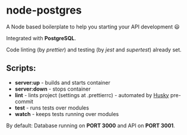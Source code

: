 # node-postgres

A Node based boilerplate to help you starting your API development :smiley:

Integrated with **PostgreSQL**.

Code linting (by _prettier_) and testing (by _jest_ and _supertest_) already set.

## Scripts:

- **server:up** - builds and starts container
- **server:down** - stops container
- **lint** - lints project (settings at .prettierrc) - automated by [Husky](https://typicode.github.io/husky/) pre-commit
- **test** - runs tests over modules
- **watch** - keeps tests running over modules


By default: Database running on **PORT 3000** and API on **PORT 3001**.